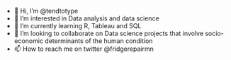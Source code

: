 - 👋 Hi, I’m @tendtotype
- 👀 I’m interested in Data analysis and data science
- 🌱 I’m currently learning R, Tableau and SQL 
- 💞️ I’m looking to collaborate on Data science projects that involve socio-economic determinants of the human condition
- 📫 How to reach me on twitter @fridgerepairmn

<!---
tendtotype/tendtotype is a ✨ special ✨ repository because its `README.md` (this file) appears on your GitHub profile.
You can click the Preview link to take a look at your changes.
--->

